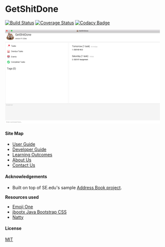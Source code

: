 # GetShitDone
[![Build Status](https://travis-ci.org/CS2103AUG2016-F11-C1/main.svg?branch=master)](https://travis-ci.org/CS2103AUG2016-F11-C1/main)
[![Coverage Status](https://coveralls.io/repos/github/CS2103AUG2016-F11-C1/main/badge.svg?branch=master)](https://coveralls.io/github/CS2103AUG2016-F11-C1/main?branch=master)
[![Codacy Badge](https://api.codacy.com/project/badge/Grade/e68fd3dd0c0249aa98cd52186c3fdcd7)](https://www.codacy.com/app/louietyj/main?utm_source=github.com&amp;utm_medium=referral&amp;utm_content=CS2103AUG2016-F11-C1/main&amp;utm_campaign=Badge_Grade)

<img src="docs/images/GetShitDone-Ui.png" width="600">

  
#### Site Map
* [User Guide](docs/UserGuide.md) 
* [Developer Guide](docs/DeveloperGuide.md) 
* [Learning Outcomes](docs/LearningOutcomes.md) 
* [About Us](docs/AboutUs.md)
* [Contact Us](docs/ContactUs.md)


#### Acknowledgements

* Built on top of SE.edu's sample [Address Book project](https://github.com/se-edu/addressbook-level4).

**Resources used**

* [Emoji One](http://emojione.com/)
* [jbootx Java Bootstrap CSS](https://github.com/dicolar/jbootx)
* [Natty](http://natty.joestelmach.com/)

#### License 

[MIT](LICENSE)
